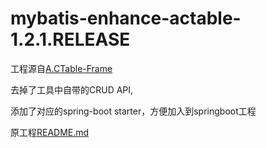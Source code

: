 # mybatis-enhance-actable-1.2.1.RELEASE

工程源自[A.CTable-Frame](https://github.com/sunchenbin/A.CTable-Frame)

去掉了工具中自带的CRUD API,

添加了对应的spring-boot starter，方便加入到springboot工程

原工程[README.md](https://github.com/pierswu/A.CTable-Frame/blob/master/ORIGINAL-README.md)

